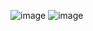 ![image](https://github.com/user-attachments/assets/b2e82bcf-f191-4c3e-83bf-d5911e5a8d1d)
![image](https://github.com/user-attachments/assets/e60e6704-d996-45c8-8dd7-007de9d7ce76)
